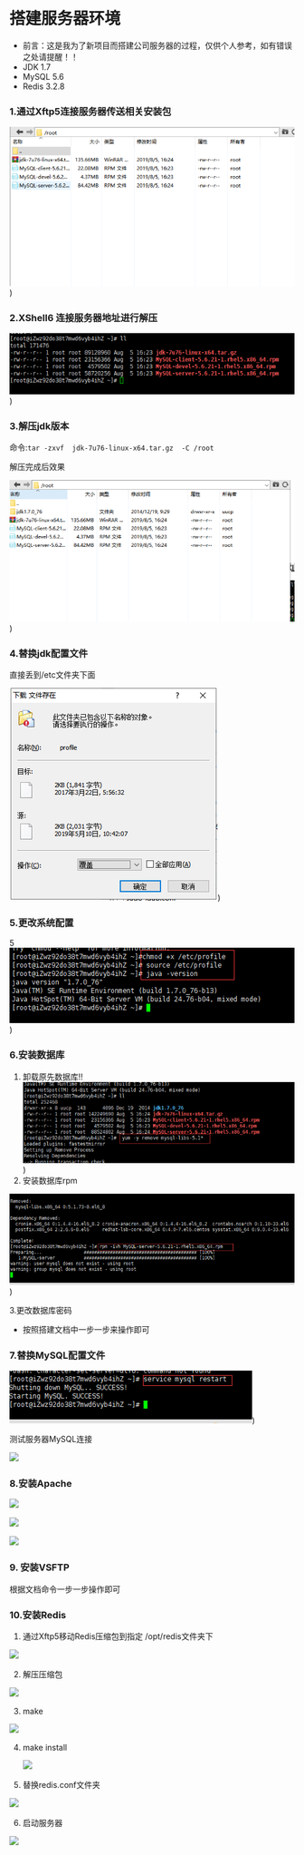 # 搭建服务器环境

- 前言：这是我为了新项目而搭建公司服务器的过程，仅供个人参考，如有错误之处请提醒！！
- JDK 1.7
- MySQL 5.6
- Redis 3.2.8

### 1.通过Xftp5连接服务器传送相关安装包

![](https://github.com/miaomk/miaomk.blog.github.io/blob/master/环境搭建/images/1.png))

### 2.XShell6 连接服务器地址进行解压

![](https://github.com/miaomk/miaomk.blog.github.io/blob/master/环境搭建/images/2.png))

### 3.解压jdk版本

命令:`tar -zxvf  jdk-7u76-linux-x64.tar.gz  -C /root`

解压完成后效果

![](https://github.com/miaomk/miaomk.blog.github.io/blob/master/环境搭建/images/3.png))

### 4.替换jdk配置文件

直接丢到/etc文件夹下面

![](https://github.com/miaomk/miaomk.blog.github.io/blob/master/环境搭建/images/4.png))

### 5.更改系统配置

5![](https://github.com/miaomk/miaomk.blog.github.io/blob/master/环境搭建/images/5.png))

### 6.安装数据库

1. 卸载原先数据库!!![](https://github.com/miaomk/miaomk.blog.github.io/blob/master/环境搭建/images/6-1.png))
2. 安装数据库rpm

![](https://github.com/miaomk/miaomk.blog.github.io/blob/master/环境搭建/images/6-2.png))



3.更改数据库密码

- 按照搭建文档中一步一步来操作即可

### 7.替换MySQL配置文件





![](https://github.com/miaomk/miaomk.blog.github.io/blob/master/环境搭建/images/7-1.png))

测试服务器MySQL连接

![]((https://github.com/miaomk/miaomk.blog.github.io/tree/master/环境搭建/images)/7-2.png)





### 8.安装Apache

![]((https://github.com/miaomk/miaomk.blog.github.io/tree/master/环境搭建/images)/8-1.png)

![]((https://github.com/miaomk/miaomk.blog.github.io/tree/master/环境搭建/images)/8-2.png)

![]((https://github.com/miaomk/miaomk.blog.github.io/tree/master/环境搭建/images)/8-3.png)

### 9. 安装VSFTP

根据文档命令一步一步操作即可

### 10.安装Redis

1. 通过Xftp5移动Redis压缩包到指定 /opt/redis文件夹下

![]((https://github.com/miaomk/miaomk.blog.github.io/tree/master/环境搭建/images)/10-1.png)

2. 解压压缩包

![]((https://github.com/miaomk/miaomk.blog.github.io/tree/master/环境搭建/images)/10-2.png)

3. make 

![]((https://github.com/miaomk/miaomk.blog.github.io/tree/master/环境搭建/images)/10-3.png)

4. make install

   ![]((https://github.com/miaomk/miaomk.blog.github.io/tree/master/环境搭建/images)/10-4.png)

5. 替换redis.conf文件夹

![]((https://github.com/miaomk/miaomk.blog.github.io/tree/master/环境搭建/images)/10-5.png)

6. 启动服务器

![]((https://github.com/miaomk/miaomk.blog.github.io/tree/master/环境搭建/images)/10-6.png)

